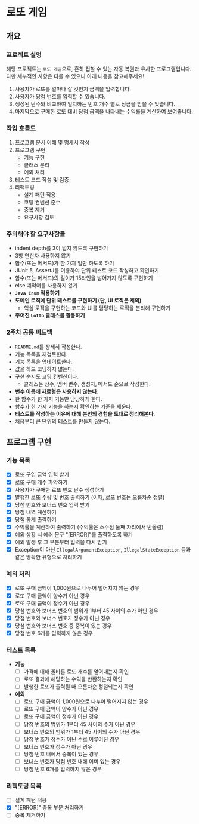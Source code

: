 # 로또 게임

## 개요

### 프로젝트 설명
해당 프로젝트는 `로또 게임`으로, 흔히 접할 수 있는 자동 복권과 유사한 프로그램입니다. 다만 세부적인 사항은 다를 수 있으니 아래 내용을 참고해주세요!
1. 사용자가 로또를 얼마나 살 것인지 금액을 입력합니다.
2. 사용자가 당첨 번호를 입력할 수 있습니다.
3. 생성된 난수와 비교하여 일치하는 번호 개수 별로 상금을 받을 수 있습니다.
4. 마지막으로 구매한 로또 대비 당첨 금액을 나타내는 수익률을 계산하여 보여줍니다.

### 작업 흐름도
1. 프로그램 문서 이해 및 명세서 작성
2. 프로그램 구현
    - 기능 구현
    - 클래스 분리
    - 예외 처리
3. 테스트 코드 작성 및 검증
4. 리팩토링
   - 설계 패턴 적용
   - 코딩 컨벤션 준수
   - 중복 제거
   - 요구사항 검토

### 주의해야 할 요구사항들
- indent depth를 3이 넘지 않도록 구현하기
- 3항 연산자 사용하지 않기
- 함수(또는 메서드)가 한 가지 일만 하도록 하기
- JUnit 5, AssertJ를 이용하여 단위 테스트 코드 작성하고 확인하기
- 함수(또는 메서드)의 길이가 15라인을 넘어가지 않도록 구현하기
- else 예약어를 사용하지 않기
- **`Java Enum` 적용하기**
- **도메인 로직에 단위 테스트를 구현하기 (단, UI 로직은 제외)**
  - 핵심 로직을 구현하는 코드와 UI를 담당하는 로직을 분리해 구현하기
- **주어진 `Lotto` 클래스를 활용하기**


### 2주차 공통 피드백
- `README.md`를 상세히 작성한다.
- 기능 목록을 재검토한다.
- 기능 목록을 업데이트한다.
- 값을 하드 코딩하지 않는다.
- 구현 순서도 코딩 컨벤션이다.
  - 클래스는 상수, 멤버 변수, 생성자, 메서드 순으로 작성한다.
- **변수 이름에 자료형은 사용하지 않는다.**
- 한 함수가 한 가지 기능만 담당하게 한다.
- 함수가 한 가지 기능을 하는지 확인하는 기준을 세운다.
- **테스트를 작성하는 이유에 대해 본인의 경험을 토대로 정리해본다.**
- 처음부터 큰 단위의 테스트를 만들지 않는다.


## 프로그램 구현
### 기능 목록
- [x] 로또 구입 금액 입력 받기
- [x] 로또 구매 개수 파악하기
- [x] 사용자가 구매한 로또 번호 난수 생성하기
- [x] 발행한 로또 수량 및 번호 출력하기 (이때, 로또 번호는 오름차순 정렬)
- [x] 당첨 번호와 보너스 번호 입력 받기
- [x] 당첨 내역 계산하기
- [x] 당첨 통계 출력하기
- [x] 수익률을 계산하여 출력하기 (수익률은 소수점 둘째 자리에서 반올림)
- [x] 예외 상황 시 에러 문구 "[ERROR]"를 출력하도록 하기
- [x] 예외 발생 후 그 부분부터 입력을 다시 받기
- [x] Exception이 아닌 `IllegalArgumentException`, `IllegalStateException` 등과 같은 명확한 유형으로 처리하기 

### 예외 처리
- [x] 로또 구매 금액이 1,000원으로 나누어 떨어지지 않는 경우
- [x] 로또 구매 금액이 양수가 아닌 경우
- [x] 로또 구매 금액이 정수가 아닌 경우
- [x] 당첨 번호와 보너스 번호의 범위가 1부터 45 사이의 수가 아닌 경우
- [x] 당첨 번호와 보너스 번호가 정수가 아닌 경우
- [x] 당첨 번호와 보너스 번호 중 중복이 있는 경우
- [x] 당첨 번호 6개를 입력하지 않은 경우

### 테스트 목록
- **기능**
  - [ ] 가격에 대해 올바른 로또 개수를 얻어내는지 확인
  - [ ] 로또 결과에 해당하는 수익을 반환하는지 확인
  - [ ] 발행한 로또가 출력될 때 오름차순 정렬되는지 확인

- **예외**
  - [ ] 로또 구매 금액이 1,000원으로 나누어 떨어지지 않는 경우
  - [ ] 로또 구매 금액이 양수가 아닌 경우
  - [ ] 로또 구매 금액이 정수가 아닌 경우
  - [ ] 당첨 번호의 범위가 1부터 45 사이의 수가 아닌 경우
  - [ ] 보너스 번호의 범위가 1부터 45 사이의 수가 아닌 경우
  - [ ] 당첨 번호가 정수가 아닌 수로 이루어진 경우
  - [ ] 보너스 번호가 정수가 아닌 경우
  - [ ] 당첨 번호 내에서 중복이 있는 경우
  - [ ] 보너스 번호가 당첨 번호 내에 이미 있는 경우
  - [ ] 당첨 번호 6개를 입력하지 않은 경우

### 리팩토링 목록
- [ ] 설계 패턴 적용
- [x] "[ERROR]" 중복 부분 처리하기
- [ ] 중복 제거하기
